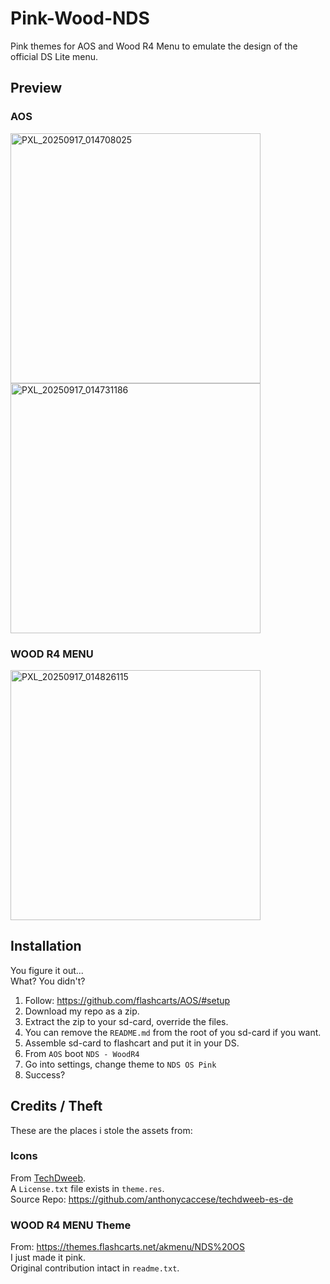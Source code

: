 # Pink-Wood-NDS
Pink themes for AOS and Wood R4 Menu to emulate the design of the official DS Lite menu.

## Preview
### AOS
<img src="https://github.com/user-attachments/assets/cb6d7c9c-33f4-42a9-a1b0-f91ca603add4" alt="PXL_20250917_014708025" width="400">
<img src="https://github.com/user-attachments/assets/13336a0c-94c3-4871-97af-20060f38e160" alt="PXL_20250917_014731186" width="400">

### WOOD R4 MENU
<img src="https://github.com/user-attachments/assets/8435015d-bffb-4954-bf5f-0462d87e1eb4" alt="PXL_20250917_014826115" width="400">

## Installation
You figure it out...  
What? You didn't?
1. Follow: https://github.com/flashcarts/AOS/#setup
2. Download my repo as a zip.
3. Extract the zip to your sd-card, override the files.
4. You can remove the `README.md` from the root of you sd-card if you want.
5. Assemble sd-card to flashcart and put it in your DS. 
6. From `AOS` boot `NDS - WoodR4`
7. Go into settings, change theme to `NDS OS Pink`
8. Success?

## Credits / Theft
These are the places i stole the assets from:

### Icons
From [TechDweeb](https://youtube.com/techdweeb).  
A `License.txt` file exists in `theme.res`.  
Source Repo: https://github.com/anthonycaccese/techdweeb-es-de

### WOOD R4 MENU Theme
From: https://themes.flashcarts.net/akmenu/NDS%20OS  
I just made it pink.  
Original contribution intact in `readme.txt`.
